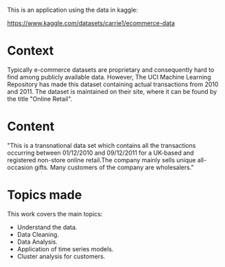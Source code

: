This is an application using the data in kaggle:

https://www.kaggle.com/datasets/carrie1/ecommerce-data

# Context

Typically e-commerce datasets are proprietary and consequently hard to find among publicly available data. However, The UCI Machine Learning Repository has made this dataset containing actual transactions from 2010 and 2011. The dataset is maintained on their site, where it can be found by the title "Online Retail".

# Content

"This is a transnational data set which contains all the transactions occurring between 01/12/2010 and 09/12/2011 for a UK-based and registered non-store online retail.The company mainly sells unique all-occasion gifts. Many customers of the company are wholesalers."

# Topics made

This work covers the main topics:
- Understand the data.
- Data Cleaning.
- Data Analysis.
- Application of time series models.
- Cluster analysis for customers.

